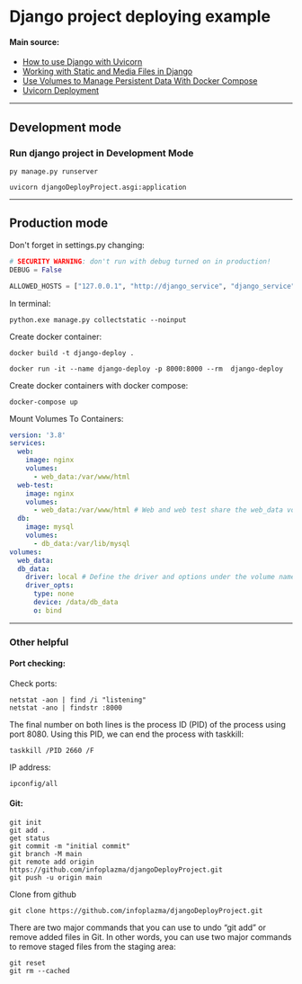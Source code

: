 # Django project deploying example

#### Main source:
* [How to use Django with Uvicorn](https://docs.djangoproject.com/en/5.1/howto/deployment/asgi/uvicorn/)
* [Working with Static and Media Files in Django](https://testdriven.io/blog/django-static-files/)
* [Use Volumes to Manage Persistent Data With Docker Compose](https://kinsta.com/blog/docker-compose-volumes/)
* [Uvicorn Deployment](https://www.uvicorn.org/deployment/)
-----------------------

## Development mode
### Run django project in Development Mode
```shell
py manage.py runserver

uvicorn djangoDeployProject.asgi:application
```
--------------------
## Production mode

Don't forget in settings.py changing:
```python
# SECURITY WARNING: don't run with debug turned on in production!
DEBUG = False

ALLOWED_HOSTS = ["127.0.0.1", "http://django_service", "django_service"]  #, "*"
```

In terminal:
```shell
python.exe manage.py collectstatic --noinput 
```


Create docker container:
```shell
docker build -t django-deploy .

docker run -it --name django-deploy -p 8000:8000 --rm  django-deploy
```
Create docker containers with docker compose:
```shell
docker-compose up
```

Mount Volumes To Containers:
```yaml
version: '3.8'
services:
  web:
    image: nginx
    volumes:
      - web_data:/var/www/html
  web-test:
    image: nginx
    volumes:
      - web_data:/var/www/html # Web and web test share the web_data volume
  db:
    image: mysql
    volumes:
      - db_data:/var/lib/mysql
volumes:
  web_data:
  db_data:
    driver: local # Define the driver and options under the volume name
    driver_opts:
      type: none
      device: /data/db_data
      o: bind
```
---------------------------------
### Other helpful

#### Port checking:
Check ports:
```shell
netstat -aon | find /i "listening"
netstat -ano | findstr :8000
```

The final number on both lines is the process ID (PID) of the process using port 8080. Using this PID, we can end the process with taskkill:
```shell
taskkill /PID 2660 /F
```

IP address:
```shell
ipconfig/all
```

#### Git:

```shell
git init
git add .
get status
git commit -m "initial commit"
git branch -M main
git remote add origin https://github.com/infoplazma/djangoDeployProject.git
git push -u origin main

```

Clone from github
```shell
git clone https://github.com/infoplazma/djangoDeployProject.git
```

There are two major commands that you can use to undo “git add” or remove added files in Git. In other words, 
you can use two major commands to remove staged files from the staging area:
```shell
git reset
git rm --cached
```
